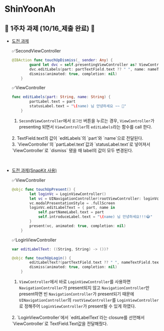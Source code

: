 # ShinYoonAh

## 🐥 1주차 과제 (10/16_제출 완료) 🐥
- [도전 과제](https://github.com/27thONSOPT-iOS/ShinYoonAh/tree/master/assignment/PA1_iOS/PA1_iOS)

    ✅SecondViewController

    ```swift
    @IBAction func touchUpDismiss(_ sender: Any) {
            guard let dvc = self.presentingViewController as? ViewController else { return }
            dvc.editLabels(part: partTextField.text ?? " ", name: nameTextField.text ?? " ")
            dismiss(animated: true, completion: nil)
        }
    ```

    ✅ViewController

    ```swift
    func editLabels(part: String, name: String) {
            partLabel.text = part
            statusLabel.text = "\(name) 님 안녕하세요 ~~ 🥰"
        }
    ```
    
    1. `SecondViewController`에서 `로그인` 버튼을 누르는 경우, `ViewController`가 presenting 되면서 `ViewController`의 `editLabels`라는 함수를 call 한다. 
    <br/>
    2. TextField.text의 값이 `editLabels`의 `part`와 `name`으로 전달된다.
    <br/>
    3. `ViewController`의 `partLabel.text`값과 `statusLabel.text`로 넣어져서 `ViewController`로 `dismiss` 됐을 때 label의 값이 모두 변경된다.

<br/>

- [도전 과제(SnapKit 사용)](https://github.com/27thONSOPT-iOS/ShinYoonAh/tree/master/assignment/PA1_iOS_Pod/PA1_iOS_Pod)

    ✅ViewController

    ```swift
    @objc func touchUpPresent() {
            let loginVc = LoginViewController()
            let vc = UINavigationController(rootViewController: loginVc)
            vc.modalPresentationStyle = .fullScreen
            loginVc.editLabelText = { part, name in
                self.partNameLabel.text = part
                self.introduceLabel.text = "\(name) 님 안녕하세요!!!😂"
            }
            present(vc, animated: true, completion: nil)
        }
    ```

    ✅LoginViewController

    ```swift
    var editLabelText: ((String, String) -> ())?

    @objc func touchUpLogin() {
            editLabelText?(partTextField.text ?? " ", nameTextField.text ?? " ")
            dismiss(animated: true, completion: nil)
        }
    ```


    1. `ViewController`에서 바로 `LoginViewController`를 사용하면 `NavigationController`가 present되지 않고 `NavigationController`만 present하면 빈 `NavigationController`가 present되기 때문에 `UINavigationController`의 `rootViewController`를 `LoginViewController`로 정해주어 `LoginViewController`가 present될 수 있게 하였다.
    <br/>
    2. `LoginViewController`에서 `editLabelText`라는 closure를 선언해서 `ViewController`로 TextField.Text값을 전달해줬다.
